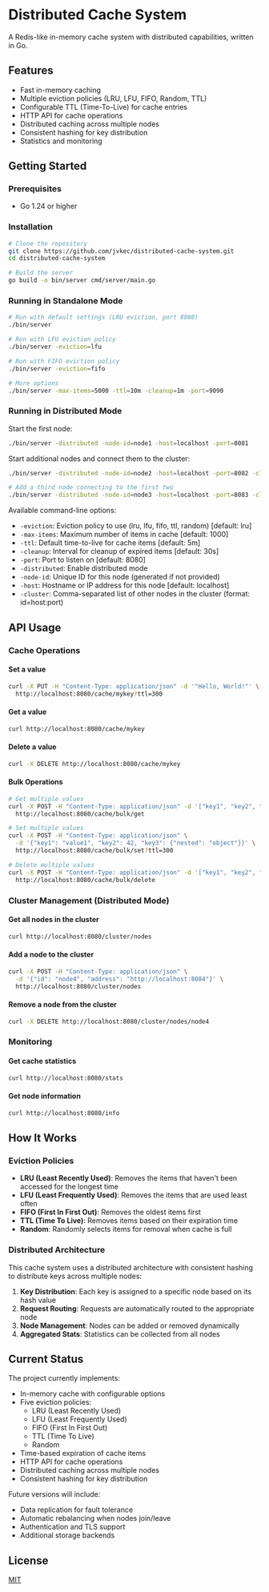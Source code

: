 # Distributed Cache System

A Redis-like in-memory cache system with distributed capabilities, written in Go.

## Features

- Fast in-memory caching
- Multiple eviction policies (LRU, LFU, FIFO, Random, TTL)
- Configurable TTL (Time-To-Live) for cache entries
- HTTP API for cache operations
- Distributed caching across multiple nodes
- Consistent hashing for key distribution
- Statistics and monitoring

## Getting Started

### Prerequisites

- Go 1.24 or higher

### Installation

```bash
# Clone the repository
git clone https://github.com/jvkec/distributed-cache-system.git
cd distributed-cache-system

# Build the server
go build -o bin/server cmd/server/main.go
```

### Running in Standalone Mode

```bash
# Run with default settings (LRU eviction, port 8080)
./bin/server

# Run with LFU eviction policy
./bin/server -eviction=lfu

# Run with FIFO eviction policy
./bin/server -eviction=fifo

# More options
./bin/server -max-items=5000 -ttl=10m -cleanup=1m -port=9090
```

### Running in Distributed Mode

Start the first node:
```bash
./bin/server -distributed -node-id=node1 -host=localhost -port=8081
```

Start additional nodes and connect them to the cluster:
```bash
./bin/server -distributed -node-id=node2 -host=localhost -port=8082 -cluster="node1=localhost:8081"

# Add a third node connecting to the first two
./bin/server -distributed -node-id=node3 -host=localhost -port=8083 -cluster="node1=localhost:8081,node2=localhost:8082"
```

Available command-line options:
- `-eviction`: Eviction policy to use (lru, lfu, fifo, ttl, random) [default: lru]
- `-max-items`: Maximum number of items in cache [default: 1000]
- `-ttl`: Default time-to-live for cache items [default: 5m]
- `-cleanup`: Interval for cleanup of expired items [default: 30s]
- `-port`: Port to listen on [default: 8080]
- `-distributed`: Enable distributed mode
- `-node-id`: Unique ID for this node (generated if not provided)
- `-host`: Hostname or IP address for this node [default: localhost]
- `-cluster`: Comma-separated list of other nodes in the cluster (format: id=host:port)

## API Usage

### Cache Operations

#### Set a value
```bash
curl -X PUT -H "Content-Type: application/json" -d '"Hello, World!"' \
  http://localhost:8080/cache/mykey?ttl=300
```

#### Get a value
```bash
curl http://localhost:8080/cache/mykey
```

#### Delete a value
```bash
curl -X DELETE http://localhost:8080/cache/mykey
```

#### Bulk Operations
```bash
# Get multiple values
curl -X POST -H "Content-Type: application/json" -d '["key1", "key2", "key3"]' \
  http://localhost:8080/cache/bulk/get

# Set multiple values
curl -X POST -H "Content-Type: application/json" \
  -d '{"key1": "value1", "key2": 42, "key3": {"nested": "object"}}' \
  http://localhost:8080/cache/bulk/set?ttl=300

# Delete multiple values
curl -X POST -H "Content-Type: application/json" -d '["key1", "key2", "key3"]' \
  http://localhost:8080/cache/bulk/delete
```

### Cluster Management (Distributed Mode)

#### Get all nodes in the cluster
```bash
curl http://localhost:8080/cluster/nodes
```

#### Add a node to the cluster
```bash
curl -X POST -H "Content-Type: application/json" \
  -d '{"id": "node4", "address": "http://localhost:8084"}' \
  http://localhost:8080/cluster/nodes
```

#### Remove a node from the cluster
```bash
curl -X DELETE http://localhost:8080/cluster/nodes/node4
```

### Monitoring

#### Get cache statistics
```bash
curl http://localhost:8080/stats
```

#### Get node information
```bash
curl http://localhost:8080/info
```

## How It Works

### Eviction Policies

- **LRU (Least Recently Used)**: Removes the items that haven't been accessed for the longest time
- **LFU (Least Frequently Used)**: Removes the items that are used least often
- **FIFO (First In First Out)**: Removes the oldest items first
- **TTL (Time To Live)**: Removes items based on their expiration time
- **Random**: Randomly selects items for removal when cache is full

### Distributed Architecture

This cache system uses a distributed architecture with consistent hashing to distribute keys across multiple nodes:

1. **Key Distribution**: Each key is assigned to a specific node based on its hash value
2. **Request Routing**: Requests are automatically routed to the appropriate node
3. **Node Management**: Nodes can be added or removed dynamically
4. **Aggregated Stats**: Statistics can be collected from all nodes

## Current Status

The project currently implements:
- In-memory cache with configurable options
- Five eviction policies:
  - LRU (Least Recently Used)
  - LFU (Least Frequently Used)
  - FIFO (First In First Out)
  - TTL (Time To Live)
  - Random
- Time-based expiration of cache items
- HTTP API for cache operations
- Distributed caching across multiple nodes
- Consistent hashing for key distribution

Future versions will include:
- Data replication for fault tolerance
- Automatic rebalancing when nodes join/leave
- Authentication and TLS support
- Additional storage backends

## License

[MIT](LICENSE)